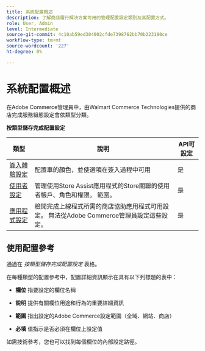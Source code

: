 ```yaml
---
title: 系統配置概述
description: 了解商店履行解決方案可用的管理配置設定類別及其配置方式。
role: User, Admin
level: Intermediate
source-git-commit: 4c10ab59ed304002cfde7398762bb70b223180ce
workflow-type: tm+mt
source-wordcount: '227'
ht-degree: 0%

---
```


# 系統配置概述

在Adobe Commerce管理員中，由Walmart Commerce Technologies提供的商店完成服務組態設定會依類型分類。

**按類型儲存完成配置設定**

| **類型** | **說明** | **API可設定** |
|-------------------------------------------------------------------|--------------------------------------------------------------------------------------------------------------------------------------------------------------------------|----------------------|
| [簽入體驗設定](store-location-map-provider-setup.md) | 配置車的顏色，並使選項在簽入過程中可用 | 是 |
| [使用者設定](user-setup.md) | 管理使用Store Assist應用程式的Store關聯的使用者帳戶、角色和權限。 範圍。 | 是 |
| [應用程式設定](app-setup.md) | 檢閱完成上線程式所需的商店協助應用程式可用設定。 無法從Adobe Commerce管理員設定這些設定。 | 是 |


## 使用配置參考

通過在 _按類型儲存完成配置設定_ 表格。

在每種類型的配置參考中，配置詳細資訊顯示在具有以下列標題的表中：

- **欄位** 指要設定的欄位名稱

- **說明** 提供有關欄位用途和行為的重要詳細資訊

- **範圍** 指出設定的Adobe Commerce設定範圍（全域、網站、商店）

- **必填** 值指示是否必須在欄位上設定值

如需技術參考，您也可以找到每個欄位的內部設定路徑。

